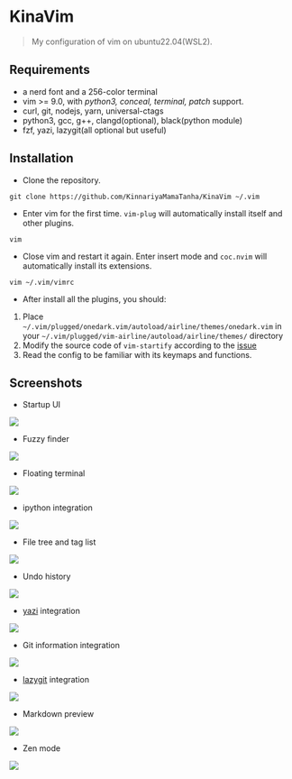 # KinaVim

> My configuration of vim on ubuntu22.04(WSL2).

## Requirements

- a nerd font and a 256-color terminal
- vim >= 9.0, with *python3, conceal, terminal, patch* support.
- curl, git, nodejs, yarn, universal-ctags
- python3, gcc, g++, clangd(optional), black(python module)
- fzf, yazi, lazygit(all optional but useful)

## Installation

- Clone the repository.

```shell
git clone https://github.com/KinnariyaMamaTanha/KinaVim ~/.vim
```

- Enter vim for the first time. `vim-plug` will automatically install itself and other plugins.

```shell
vim
```

- Close vim and restart it again. Enter insert mode and `coc.nvim` will automatically install its extensions.

```shell
vim ~/.vim/vimrc
```

- After install all the plugins, you should:

1. Place `~/.vim/plugged/onedark.vim/autoload/airline/themes/onedark.vim` in your `~/.vim/plugged/vim-airline/autoload/airline/themes/` directory
2. Modify the source code of `vim-startify` according to the [issue](https://github.com/mhinz/vim-startify/issues/400)
3. Read the config to be familiar with its keymaps and functions.

## Screenshots

- Startup UI

![](./screenshots/1.png)

- Fuzzy finder

![](./screenshots/2.png)

- Floating terminal

![](./screenshots/3.png)

- ipython integration

![](./screenshots/4.png)

- File tree and tag list

![](./screenshots/5.png)

- Undo history

![](./screenshots/6.png)

- [yazi](https://github.com/sxyazi/yazi) integration

![](./screenshots/7.png)

- Git information integration

![](./screenshots/8.png)

- [lazygit](https://github.com/jesseduffield/lazygit) integration

![](./screenshots/9.png)

- Markdown preview

![](./screenshots/10.png)

- Zen mode

![](./screenshots/11.png)
